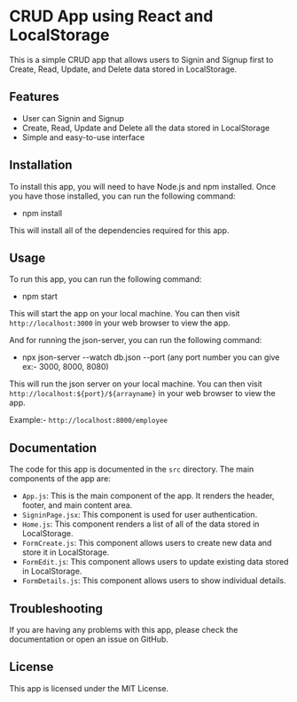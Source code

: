 # CRUD App using React and LocalStorage

This is a simple CRUD app that allows users to Signin and Signup first to Create, Read, Update, and Delete data stored in LocalStorage.

## Features

* User can Signin and Signup
* Create, Read, Update and Delete all the data stored in LocalStorage
* Simple and easy-to-use interface

## Installation

To install this app, you will need to have Node.js and npm installed. Once you have those installed, you can run the following command:

* npm install

This will install all of the dependencies required for this app.

## Usage

To run this app, you can run the following command:

* npm start

This will start the app on your local machine. You can then visit `http://localhost:3000` in your web browser to view the app.

And for running the json-server, you can run the following command:

* npx json-server --watch db.json --port (any port number you can give ex:- 3000, 8000, 8080)

This will run the json server on your local machine. You can then visit `http://localhost:${port}/${arrayname}` in your web browser to view the app.

Example:- `http://localhost:8000/employee`


## Documentation

The code for this app is documented in the `src` directory. The main components of the app are:

* `App.js`: This is the main component of the app. It renders the header, footer, and main content area.
* `SigninPage.jsx`: This component is used for user authentication.  
* `Home.js`: This component renders a list of all of the data stored in LocalStorage.
* `FormCreate.js`: This component allows users to create new data and store it in LocalStorage.
* `FormEdit.js`: This component allows users to update existing data stored in LocalStorage.
* `FormDetails.js`: This component allows users to show individual details.

## Troubleshooting

If you are having any problems with this app, please check the documentation or open an issue on GitHub.

## License

This app is licensed under the MIT License.
